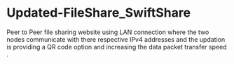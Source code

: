 # Updated-FileShare_SwiftShare
Peer to Peer file sharing website using LAN connection where the two nodes communicate with there respective IPv4 addresses and the updation is providing a  QR code option and  increasing the data packet transfer speed . 
